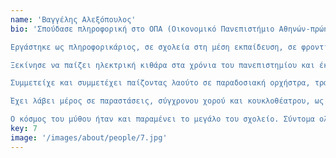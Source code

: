 ```yaml
---
name: 'Βαγγέλης Αλεξόπουλος'
bio: 'Σπούδασε πληροφορική στo ΟΠΑ (Οικονομικό Πανεπιστήμιο Αθηνών-πρώην ΑΣΟΕΕ) την δεκαετία του ’90. Αυτό ήταν το πρώτο του λάθος, μετά ακολούθησαν και άλλα..<br><br>

Εργάστηκε ως πληροφορικάριος, σε σχολεία στη μέση εκπαίδευση, σε φροντιστήρια και στο δήμο Αθηναίων. Έχει εργαστεί επίσης ως παγοπώλης, κατασκευαστής διακοσμητικών αντικειμένων, τεχνικός σε εταιρείες κινητής τηλεφωνίας.<br><br>

Ξεκίνησε να παίζει ηλεκτρική κιθάρα στα χρόνια του πανεπιστημίου και έκτοτε παρέμεινε για πολλά χρόνια πιστός, στα τρία ακόρντα. Μετά την ηλικία των τριάντα, βρέθηκε να ασχολείται με τα ρεμπέτικα και τα παραδοσιακά.<br><br>

Συμμετείχε και συμμετέχει παίζοντας λαούτο σε παραδοσιακή ορχήστρα, τραγουδώντας σε παραδοσιακές χορωδίες, καθώς και σε εργαστήρια φωνητικού αυτοσχεδιασμού και τραγουδοποιίας.<br><br>

Έχει λάβει μέρος σε παραστάσεις, σύγχρονου χορού και κουκλοθέατρου, ως μουσικός (σύνθεση-μουσική/στίχος) με την χρήση αναλογικών (κιθάρα, φωνή, λαούτο) και ηλεκτρονικών μέσων (samples, synth, loops). Τραγουδά και παίζει λαούτο ως μέλος παραδοσιακής κομπανίας.<br><br>

Ο κόσμος του μύθου ήταν και παραμένει το μεγάλο του σχολείο. Σύντομα ολοκληρώνει την ηχογράφηση της πρώτης μου τραγουδοποιητικής περιπέτειας. Ενδύεται κατά καιρούς, τη στολή του ιπποπόταμου και του αστροναύτη, για να βοηθήσει, ως άλλος “δούρειος ίππος”, να ειπωθεί η ιστορία των τραγουδιών που γράφει.'
key: 7
image: '/images/about/people/7.jpg'
---
```

